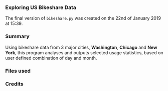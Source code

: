 ### Exploring US Bikeshare Data
The final version of `bikeshare.py` was created on the 22nd of January 2019 at 15:39.

### Summary
Using bikeshare data from 3 major cities, **Washington**, **Chicago** and **New York**, this program analyses and outputs selected usage statistics, based on user defined combination of day and month.

### Files used


### Credits


